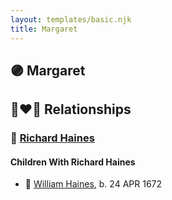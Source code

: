 ```yaml
---
layout: templates/basic.njk
title: Margaret
---
```

## 🟣 Margaret


## 👩‍❤️‍👨 Relationships

### 🔵 [Richard Haines](/people/2/25122588)

#### Children With Richard Haines
* 🔵 [William Haines](/people/5/5796916), b. 24 APR 1672
